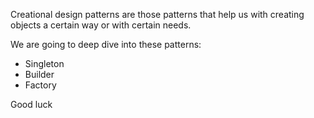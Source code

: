 Creational design patterns are those patterns that help us with creating objects a certain way or with certain needs.

We are going to deep dive into these patterns:
- Singleton
- Builder
- Factory

Good luck